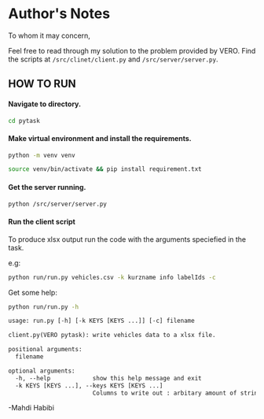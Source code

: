 # Author's Notes

To whom it may concern,

Feel free to read through my solution to the problem provided by VERO.
Find the scripts at `/src/clinet/client.py` and `/src/server/server.py`.

## HOW TO RUN

#### Navigate to directory.

```sh
cd pytask
```

#### Make virtual environment and install the requirements.

```sh
python -m venv venv
```

```sh
source venv/bin/activate && pip install requirement.txt
```

#### Get the server running.
```sh
python /src/server/server.py
```

#### Run the client script

To produce xlsx output run the code with the arguments speciefied in the task.

e.g:
```sh
python run/run.py vehicles.csv -k kurzname info labelIds -c
```

Get some help:
```sh
python run/run.py -h
```

```txt
usage: run.py [-h] [-k KEYS [KEYS ...]] [-c] filename

client.py(VERO pytask): write vehicles data to a xlsx file.

positional arguments:
  filename

optional arguments:
  -h, --help            show this help message and exit
  -k KEYS [KEYS ...], --keys KEYS [KEYS ...]
                        Columns to write out : arbitary amount of strings
```

-Mahdi Habibi

